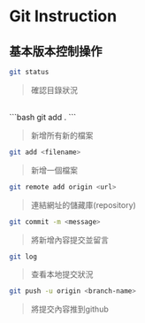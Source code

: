 # Git Instruction


## 基本版本控制操作

```bash
git status
```

>確認目錄狀況
<br>
```bash
git add .
```

>新增所有新的檔案

```bash
git add <filename>
```

>新增一個檔案

```bash
git remote add origin <url> 
```

>連結網址的儲藏庫(repository)

```bash
git commit -m <message>
```

>將新增內容提交並留言

```bash
git log
```

>查看本地提交狀況

```bash
git push -u origin <branch-name>
```

>將提交內容推到github

